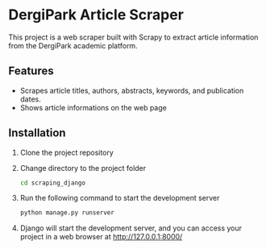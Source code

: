 # DergiPark Article Scraper

This project is a web scraper built with Scrapy to extract article information from the DergiPark academic platform.

## Features

- Scrapes article titles, authors, abstracts, keywords, and publication dates.
- Shows article informations on the web page

## Installation

1. Clone the project repository

2. Change directory to the project folder
   ```bash
   cd scraping_django
3. Run the following command to start the development server
   ```bash
   python manage.py runserver
4. Django will start the development server, and you can access your project in a web browser at http://127.0.0.1:8000/
